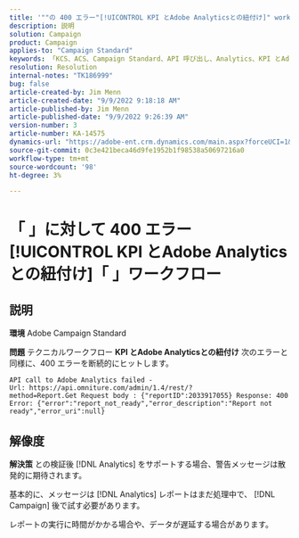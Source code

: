 ```yaml
---
title: '""の 400 エラー"[!UICONTROL KPI とAdobe Analyticsとの紐付け]" workflow"'
description: 説明
solution: Campaign
product: Campaign
applies-to: "Campaign Standard"
keywords: 「KCS、ACS、Campaign Standard、API 呼び出し、Analytics、KPI とAdobe Analyticsとの紐付け、400 エラー」
resolution: Resolution
internal-notes: "TK186999"
bug: false
article-created-by: Jim Menn
article-created-date: "9/9/2022 9:18:18 AM"
article-published-by: Jim Menn
article-published-date: "9/9/2022 9:26:39 AM"
version-number: 3
article-number: KA-14575
dynamics-url: "https://adobe-ent.crm.dynamics.com/main.aspx?forceUCI=1&pagetype=entityrecord&etn=knowledgearticle&id=90e43d53-2030-ed11-9db1-0022480866ad"
source-git-commit: 0c3e421beca46d9fe1952b1f98538a50697216a0
workflow-type: tm+mt
source-wordcount: '98'
ht-degree: 3%

---
```


# 「 」に対して 400 エラー[!UICONTROL KPI とAdobe Analyticsとの紐付け]「 」ワークフロー

## 説明


<b>環境</b>
Adobe Campaign Standard

<b>問題</b>
テクニカルワークフロー <b>KPI とAdobe Analyticsとの紐付け</b> 次のエラーと同様に、400 エラーを断続的にヒットします。

```
API call to Adobe Analytics failed - Url: https://api.omniture.com/admin/1.4/rest/?method=Report.Get Request body : {"reportID":2033917055} Response: 400 Error: {"error":"report_not_ready","error_description":"Report not ready","error_uri":null}
```

## 解像度


<b>解決策</b>
との検証後 [!DNL Analytics] をサポートする場合、警告メッセージは散発的に期待されます。

基本的に、メッセージは [!DNL Analytics] レポートはまだ処理中で、 [!DNL Campaign] 後で試す必要があります。

レポートの実行に時間がかかる場合や、データが遅延する場合があります。
